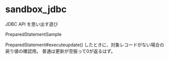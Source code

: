 sandbox_jdbc
============

JDBC API を思い出す遊び

PreparedStatementSample

PreparedStatement#executeupdate() したときに、対象レコードがない場合の戻り値の確認用。
普通は更新が空振って0が返るはず。


